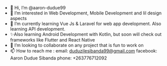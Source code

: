 - 👋 Hi, I’m @aaron-dudue99
- 👀 I’m interested in Web Development, Mobile Development and lil design aspects
- 🌱 I’m currently learning Vue Js & Laravel for web app development. Also learning API development.
- ✨Also learning Android Development with Kotlin, but soon will check out frameworks like Flutter and React Native 
- 💫 I’m looking to collaborate on any project that is fun to work on
- 📫 How to reach me :
    email: duduzilesibanda99@gmail.com
    facebook: Aaron Dudue Sibanda
    phone: +263776712092

<!---
aaron-dudue99/aaron-dudue99 is a ✨ special ✨ repository because its `README.md` (this file) appears on your GitHub profile.
You can click the Preview link to take a look at your changes.
--->

